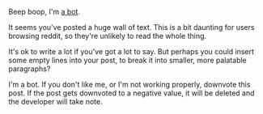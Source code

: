 Beep boop, I'm [a bot](https://github.com/mlda065/wall_of_text_reddit/tree/master).

It seems you've posted a huge wall of text.
This is a bit daunting for users browsing reddit, so they're unlikely to read the whole thing.

It's ok to write a lot if you've got a lot to say. But perhaps you could insert some empty lines into your post, to break it into smaller, more palatable paragraphs?

I'm a bot. If you don't like me, or I'm not working properly, downvote this post.
If the post gets downvoted to a negative value, it will be deleted and the developer will take note.
